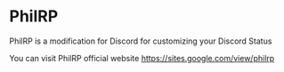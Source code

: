 # PhilRP
PhilRP is a modification for Discord for customizing your Discord Status

You can visit PhilRP official website https://sites.google.com/view/philrp

